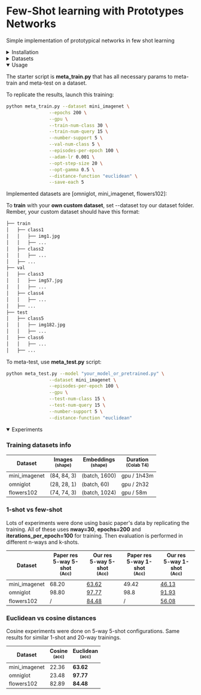 # Few-Shot learning with Prototypes Networks
Simple implementation of prototypical networks in few shot learning

<details>
<summary>Installation</summary>

Create a conda/virtualenv with all necessary packages:

### Conda

`conda create --name fs-learn`

`conda activate fs-learn`

`conda install pytorch torchvision torchaudio -c pytorch`

`conda install --file requirements.txt`

### Venv

`python3 -m pip install virtualenv`

`virtualenv venv-fs-learn`

`source venv/bin/activate`

`python3 -m pip install torch torchvision`

`python3 -m pip install ./requirements.txt`

</details>

<details>
<summary>Datasets</summary>

We used 3 main classification datasets:
- **mini_imagenet**: a collection of 100 real-world objects classes as rgb images.
  - total: 60,000
  - splits: 64 train, 16 val, 20 test (according to Vinyals et al)
  - Used in paper
  - ![](docs/images/mini_imagenet_dataset.png)
- **omniglot**: a collection of 1623 classes of handwritted characters. Each image is then rotated 3 more times by 90 degrees.
  - total: 32460 real, plus 4 rotations per image
  - splits: 1032 train, 172 val, 464 test (according to Vinyals et al)
  - Used in paper
  - ![](docs/images/omniglot_dataset.jpg)
- **flowers102**: a collection of 102 real-world flowers classes as rgb images.
  - total: 32460 real, plus 4 rotations per image
  - splits: 64 train, 16 val, 22 test (random seed for splits)
  - **NOT** Used in paper
  - ![](docs/images/flowers102_dataset.png)
</details>

<details open>
<summary>Usage</summary>

The starter script is **meta_train.py** that has all necessary params to meta-train and meta-test on a dataset.

To replicate the results, launch this training:

```bash
python meta_train.py --dataset mini_imagenet \
                --epochs 200 \
                --gpu \
                --train-num-class 30 \
                --train-num-query 15 \
                --number-support 5 \
                --val-num-class 5 \
                --episodes-per-epoch 100 \
                --adam-lr 0.001 \
                --opt-step-size 20 \
                --opt-gamma 0.5 \
                --distance-function "euclidean" \
                --save-each 5
```

Implemented datasets are [omniglot, mini_imagenet, flowers102]:

To **train** with your **own custom dataset**, set --dataset toy our dataset folder. 
<br/>
Rember, your custom dataset should have this format:

```bash
├── train
│   ├── class1
│   │   ├── img1.jpg
│   │   ├── ...
│   ├── class2
│   │   ├── ...
│   ├── ...
├── val
│   ├── class3
│   │   ├── img57.jpg
│   │   ├── ...
│   ├── class4
│   │   ├── ...
│   ├── ...
├── test
│   ├── class5
│   │   ├── img182.jpg
│   │   ├── ...
│   ├── class6
│   │   ├── ...
│   ├── ...
```


To meta-test, use **meta_test.py** script:

```bash
python meta_test.py --model "your_model_or_pretrained.py" \
                --dataset mini_imagenet \
                --episodes-per-epoch 100 \
                --gpu \
                --test-num-class 15 \
                --test-num-query 15 \
                --number-support 5 \
                --distance-function "euclidean"
```

</details>

<details open>
<summary>Experiments</summary>

### Training datasets info

| Dataset | Images<br><sup>(shape) | Embeddings<br><sup>(shape) | Duration<br><sup>(Colab T4) |
|---------|------------------------|----------------------------|-----------------------------|
| mini_imagenet | (84, 84, 3)            | (batch, 1600)              | gpu / 1h43m                 |
| omniglot | (28, 28, 1)            | (batch, 60)                | gpu / 2h32                  |
| flowers102 | (74, 74, 3)            | (batch, 1024)              | gpu / 58m                   |

### 1-shot vs few-shot

Lots of experiments were done using basic paper's data by replicating the training.
All of these uses **nway=30**, **epochs=200** and **iterations_per_epoch=100** for training.
Then evaluation is performed in different n-ways and k-shots.

| Dataset       | Paper res<br>5-way 5-shot<br><sup>(Acc) | Our res<br>5-way 5-shot<br><sup>(Acc)                                                                                             | Paper res<br>5-way 1-shot<br><sup>(Acc) | Our res<br>5-way 1-shot<br><sup>(Acc)                                                                                             |
|---------------|-----------------------------------------|-----------------------------------------------------------------------------------------------------------------------------------|-----------------------------------------|-----------------------------------------------------------------------------------------------------------------------------------|
| mini_imagenet | 68.20                                   | [63.62](https://github.com/fabian57fabian/fewshot-learning-prototypical-networks/blob/main/results/mini_imagenet/train_5shot.png) | 49.42                                   | [46.13](https://github.com/fabian57fabian/fewshot-learning-prototypical-networks/blob/main/results/mini_imagenet/train_1shot.png) |
| omniglot      | 98.80                                   | [97.77](https://github.com/fabian57fabian/fewshot-learning-prototypical-networks/blob/main/results/omniglot/train_5shot.png)      | 98.8                                    | [91.93](https://github.com/fabian57fabian/fewshot-learning-prototypical-networks/blob/main/results/omniglot/train_1shot.png)      | 
| flowers102    | /                                       | [84.48](https://github.com/fabian57fabian/fewshot-learning-prototypical-networks/blob/main/results/flowers102/train_5shot.png)    | /                                       | [56.08](https://github.com/fabian57fabian/fewshot-learning-prototypical-networks/blob/main/results/flowers102/train_1shot.png)    | 

### Euclidean vs cosine distances

Cosine experiments were done on 5-way 5-shot configurations.
Same results for similar 1-shot and 20-way trainings.

| Dataset | Cosine<br><sup>(acc) | Euclidean<br><sup>(acc) |
|---------|----------------------|-------------------------|
| mini_imagenet | 22.36                | **63.62**               |
| omniglot | 23.48                | **97.77**               |
| flowers102 | 82.89                | **84.48**               |


</details>
